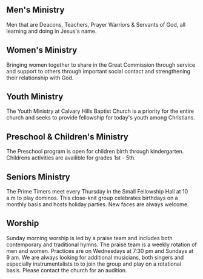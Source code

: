## Men's Ministry
Men that are Deacons, Teachers, Prayer Warriors & Servants of God, all learning and doing in Jesus's name.

## Women's Ministry
Bringing women together to share in the Great Commission through service and support to others through important social contact and strengthening their relationship with God.

## Youth Ministry
The Youth Ministry at Calvary Hills Baptist Church is a priority for the entire church and seeks to provide fellowship for today's youth among Christians.

## Preschool & Children's Ministry
The Preschool program is open for children birth through kindergarten. Childrens activities are availible for grades 1st - 5th.

## Seniors Ministry
The Prime Timers meet every Thursday in the Small Fellowship Hall at 10 a.m to play dominos. This close-knit group celebrates birthdays on a monthly basis and hosts holiday parties.
New faces are always welcome.

## Worship
Sunday morning worship is led by a praise team and includes both contemporary and traditional hymns. The praise team is a weekly rotation of men and women. Practices are on Wednesdays at 7:30 pm and Sundays at 9 am. We are always looking for additional musicians, both singers and especially instrumentalists to to join the group and play on a rotational basis.  Please contact the church for an audition.
